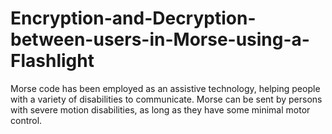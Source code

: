 # Encryption-and-Decryption-between-users-in-Morse-using-a-Flashlight
Morse code has been employed as an assistive technology, helping people with a variety of disabilities to communicate. Morse can be sent by persons with severe motion disabilities, as long as they have some minimal motor control.
